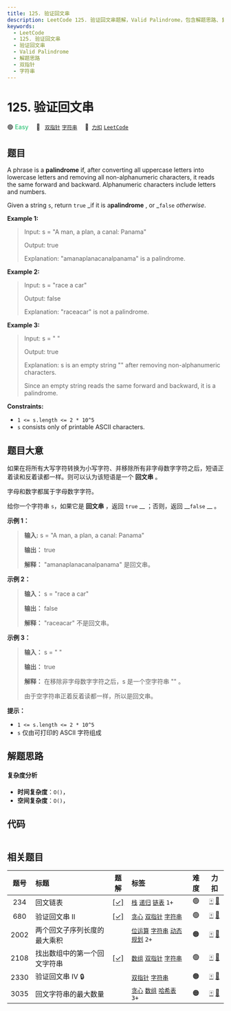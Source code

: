 ```yaml
---
title: 125. 验证回文串
description: LeetCode 125. 验证回文串题解，Valid Palindrome，包含解题思路、复杂度分析以及完整的 JavaScript 代码实现。
keywords:
  - LeetCode
  - 125. 验证回文串
  - 验证回文串
  - Valid Palindrome
  - 解题思路
  - 双指针
  - 字符串
---
```


# 125. 验证回文串

🟢 <font color=#15bd66>Easy</font>&emsp; 🔖&ensp; [`双指针`](/tag/two-pointers.md) [`字符串`](/tag/string.md)&emsp; 🔗&ensp;[`力扣`](https://leetcode.cn/problems/valid-palindrome) [`LeetCode`](https://leetcode.com/problems/valid-palindrome)

## 题目

A phrase is a **palindrome** if, after converting all uppercase letters into
lowercase letters and removing all non-alphanumeric characters, it reads the
same forward and backward. Alphanumeric characters include letters and
numbers.

Given a string `s`, return `true` _if it is a**palindrome** , or _`false`
_otherwise_.



**Example 1:**

> Input: s = "A man, a plan, a canal: Panama"
> 
> Output: true
> 
> Explanation: "amanaplanacanalpanama" is a palindrome.

**Example 2:**

> Input: s = "race a car"
> 
> Output: false
> 
> Explanation: "raceacar" is not a palindrome.

**Example 3:**

> Input: s = " "
> 
> Output: true
> 
> Explanation: s is an empty string "" after removing non-alphanumeric characters.
> 
> Since an empty string reads the same forward and backward, it is a palindrome.

**Constraints:**

  * `1 <= s.length <= 2 * 10^5`
  * `s` consists only of printable ASCII characters.


## 题目大意

如果在将所有大写字符转换为小写字符、并移除所有非字母数字字符之后，短语正着读和反着读都一样。则可以认为该短语是一个 **回文串** 。

字母和数字都属于字母数字字符。

给你一个字符串 `s`，如果它是 **回文串** ，返回 `true` __ ；否则，返回 __`false` __ 。



**示例 1：**

> 
> 
> 
> 
> 
> **输入:** s = "A man, a plan, a canal: Panama"
> 
> **输出：** true
> 
> **解释：** "amanaplanacanalpanama" 是回文串。
> 
> 

**示例 2：**

> 
> 
> 
> 
> 
> **输入：** s = "race a car"
> 
> **输出：** false
> 
> **解释：** "raceacar" 不是回文串。
> 
> 

**示例 3：**

> 
> 
> 
> 
> 
> **输入：** s = " "
> 
> **输出：** true
> 
> **解释：** 在移除非字母数字字符之后，s 是一个空字符串 "" 。
> 
> 由于空字符串正着反着读都一样，所以是回文串。
> 
> 



**提示：**

  * `1 <= s.length <= 2 * 10^5`
  * `s` 仅由可打印的 ASCII 字符组成


## 解题思路

#### 复杂度分析

- **时间复杂度**：`O()`，
- **空间复杂度**：`O()`，

## 代码

```javascript

```

## 相关题目

<!-- prettier-ignore -->
| 题号 | 标题 | 题解 | 标签 | 难度 | 力扣 |
| :------: | :------ | :------: | :------ | :------: | :------: |
| 234 | 回文链表 | [[✓]](/problem/0234.md) |  [`栈`](/tag/stack.md) [`递归`](/tag/recursion.md) [`链表`](/tag/linked-list.md) `1+` | 🟢 | [🀄️](https://leetcode.cn/problems/palindrome-linked-list) [🔗](https://leetcode.com/problems/palindrome-linked-list) |
| 680 | 验证回文串 II | [[✓]](/problem/0680.md) |  [`贪心`](/tag/greedy.md) [`双指针`](/tag/two-pointers.md) [`字符串`](/tag/string.md) | 🟢 | [🀄️](https://leetcode.cn/problems/valid-palindrome-ii) [🔗](https://leetcode.com/problems/valid-palindrome-ii) |
| 2002 | 两个回文子序列长度的最大乘积 |  |  [`位运算`](/tag/bit-manipulation.md) [`字符串`](/tag/string.md) [`动态规划`](/tag/dynamic-programming.md) `2+` | 🟠 | [🀄️](https://leetcode.cn/problems/maximum-product-of-the-length-of-two-palindromic-subsequences) [🔗](https://leetcode.com/problems/maximum-product-of-the-length-of-two-palindromic-subsequences) |
| 2108 | 找出数组中的第一个回文字符串 | [[✓]](/problem/2108.md) |  [`数组`](/tag/array.md) [`双指针`](/tag/two-pointers.md) [`字符串`](/tag/string.md) | 🟢 | [🀄️](https://leetcode.cn/problems/find-first-palindromic-string-in-the-array) [🔗](https://leetcode.com/problems/find-first-palindromic-string-in-the-array) |
| 2330 | 验证回文串 IV 🔒 |  |  [`双指针`](/tag/two-pointers.md) [`字符串`](/tag/string.md) | 🟠 | [🀄️](https://leetcode.cn/problems/valid-palindrome-iv) [🔗](https://leetcode.com/problems/valid-palindrome-iv) |
| 3035 | 回文字符串的最大数量 |  |  [`贪心`](/tag/greedy.md) [`数组`](/tag/array.md) [`哈希表`](/tag/hash-table.md) `3+` | 🟠 | [🀄️](https://leetcode.cn/problems/maximum-palindromes-after-operations) [🔗](https://leetcode.com/problems/maximum-palindromes-after-operations) |